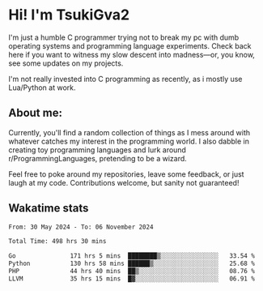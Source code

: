 # Hi! I'm TsukiGva2

I'm just a humble C programmer trying not to break my pc with dumb operating systems and programming language experiments. Check back here if you want to witness my slow descent into madness—or, you know, see some updates on my projects.

I'm not really invested into C programming as recently, as i mostly use Lua/Python at work.

## About me:

Currently, you'll find a random collection of things as I mess around with whatever catches my interest in the programming world. I also dabble in creating toy programming languages and lurk around r/ProgrammingLanguages, pretending to be a wizard.

Feel free to poke around my repositories, leave some feedback, or just laugh at my code. Contributions welcome, but sanity not guaranteed!

## Wakatime stats
<!--START_SECTION:waka-->

```txt
From: 30 May 2024 - To: 06 November 2024

Total Time: 498 hrs 30 mins

Go               171 hrs 5 mins  ████████▒░░░░░░░░░░░░░░░░   33.54 %
Python           130 hrs 58 mins ██████▒░░░░░░░░░░░░░░░░░░   25.68 %
PHP              44 hrs 40 mins  ██▒░░░░░░░░░░░░░░░░░░░░░░   08.76 %
LLVM             35 hrs 15 mins  █▓░░░░░░░░░░░░░░░░░░░░░░░   06.91 %
```

<!--END_SECTION:waka-->
